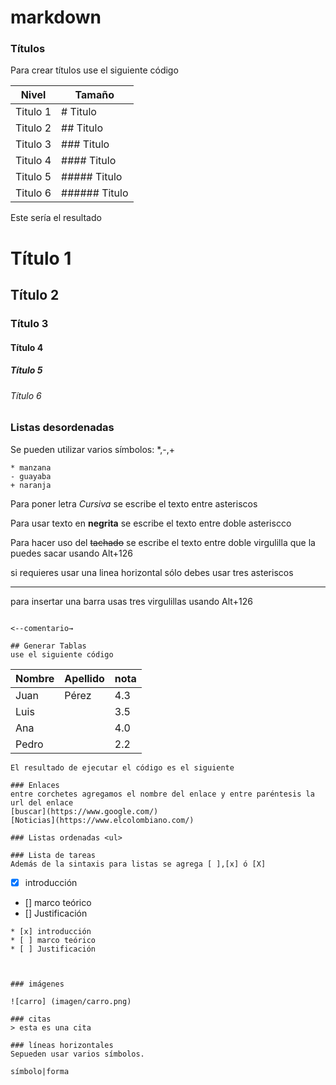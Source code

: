 # markdown
### Títulos
Para crear títulos use el siguiente código

Nivel|Tamaño
---|---
Titulo 1| # Titulo 
Titulo 2| ## Titulo
Titulo 3| ### Titulo
Titulo 4| #### Titulo
Titulo 5| ##### Titulo
Titulo 6| ###### Titulo

Este sería el resultado

# Título 1
## Título 2
### Título 3
#### Título 4
##### Título 5
###### Título 6




<!-- LISTAS DESORDENADAS <u>--->
### Listas desordenadas
Se pueden utilizar varios símbolos: *,-,+
~~~
* manzana
- guayaba
+ naranja
~~~

Para poner letra *Cursiva* se escribe el texto entre asteriscos

Para usar texto en **negrita** se escribe el texto entre doble asteriscco

Para hacer uso del ~~tachado~~ se escribe el texto entre doble virgulilla que la puedes sacar usando Alt+126

si requieres usar una linea horizontal sólo debes usar tres asteriscos 
*** 

para insertar una barra usas tres virgulillas usando Alt+126
~~~ barra

<--comentario→

## Generar Tablas
use el siguiente código
~~~
Nombre|Apellido|nota|
---|---|---
Juan|Pérez|4.3
Luis||3.5
Ana||4.0
Pedro||2.2
~~~
El resultado de ejecutar el código es el siguiente

### Enlaces
entre corchetes agregamos el nombre del enlace y entre paréntesis la url del enlace
[buscar](https://www.google.com/)
[Noticias](https://www.elcolombiano.com/)

### Listas ordenadas <ul>

### Lista de tareas
Además de la sintaxis para listas se agrega [ ],[x] ó [X]
~~~
* [x] introducción
* [] marco teórico
* [] Justificación
~~~~
* [x] introducción
* [ ] marco teórico
* [ ] Justificación



### imágenes 

![carro] (imagen/carro.png)

### citas
> esta es una cita

### líneas horizontales
Sepueden usar varios símbolos.

símbolo|forma
